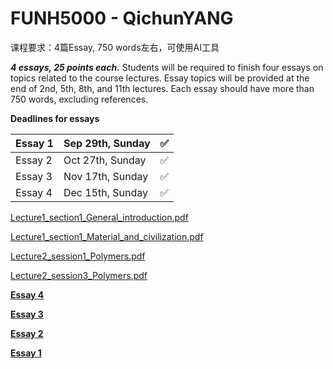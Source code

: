 # FUNH5000 - QichunYANG

课程要求：4篇Essay, 750 words左右，可使用AI工具

***4 essays, 25 points each.*** Students will be required to finish four essays on topics related to the course lectures. Essay topics will be provided at the end of 2nd, 5th, 8th, and 11th lectures. Each essay should have more than 750 words, excluding references.

**Deadlines for essays**

| Essay 1 | Sep 29th, Sunday | ✅ |
| --- | --- | --- |
| Essay 2 | Oct 27th, Sunday | ✅ |
| Essay 3 | Nov 17th, Sunday | ✅ |
| Essay 4 | Dec 15th, Sunday | ✅ |

[Lecture1_section1_General_introduction.pdf](FUNH5000%20-%20QichunYANG%202d8f951d35b94c6ca8ea6146e99f0ce8/Lecture1_section1_General_introduction.pdf)

[Lecture1_section1_Material_and_civilization.pdf](FUNH5000%20-%20QichunYANG%202d8f951d35b94c6ca8ea6146e99f0ce8/Lecture1_section1_Material_and_civilization.pdf)

[Lecture2_session1_Polymers.pdf](FUNH5000%20-%20QichunYANG%202d8f951d35b94c6ca8ea6146e99f0ce8/Lecture2_session1_Polymers.pdf)

[Lecture2_session3_Polymers.pdf](FUNH5000%20-%20QichunYANG%202d8f951d35b94c6ca8ea6146e99f0ce8/Lecture2_session3_Polymers.pdf)

[**Essay 4**](https://www.notion.so/Essay-4-148c1bd21d3b80e3ac45f3d844dcb6f2?pvs=21)

[**Essay 3**](https://www.notion.so/Essay-3-133c1bd21d3b804d9e65c780b8bf08a1?pvs=21)

[**Essay 2**](https://www.notion.so/Essay-2-122c1bd21d3b800fad6fcf67488693f9?pvs=21)

[**Essay 1**](https://www.notion.so/Essay-1-105c1bd21d3b80ff8fead8944e4e5c2f?pvs=21)